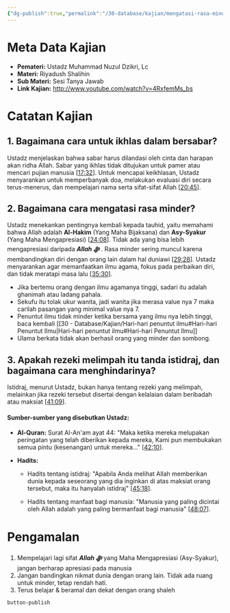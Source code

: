 ```yaml
---
{"dg-publish":true,"permalink":"/30-database/kajian/mengatasi-rasa-minder/","tags":["kajian"]}
---
```





# Meta Data Kajian 
<div><ul class="dataview list-view-ul"><li><span><strong>Pemateri:</strong> Ustadz Muhammad Nuzul Dzikri, Lc</span></li><li><span><strong>Materi:</strong> Riyadush Shalihin</span></li><li><span><strong>Sub Materi:</strong> Sesi Tanya Jawab</span></li><li><span><strong>Link Kajian:</strong> <a rel="noopener nofollow" class="external-link" href="http://www.youtube.com/watch?v=4RxfemMs_bs" target="_blank">http://www.youtube.com/watch?v=4RxfemMs_bs</a></span></li></ul></div>

# Catatan Kajian
## 1. Bagaimana cara untuk ikhlas dalam bersabar?

Ustadz menjelaskan bahwa sabar harus dilandasi oleh cinta dan harapan akan ridha Allah. Sabar yang ikhlas tidak ditujukan untuk pamer atau mencari pujian manusia [[17:32](http://www.youtube.com/watch?v=4RxfemMs_bs&t=1052)]. Untuk mencapai keikhlasan, Ustadz menyarankan untuk memperbanyak doa, melakukan evaluasi diri secara terus-menerus, dan mempelajari nama serta sifat-sifat Allah [[20:45](http://www.youtube.com/watch?v=4RxfemMs_bs&t=1245)].

## 2. Bagaimana cara mengatasi rasa minder?

Ustadz menekankan pentingnya kembali kepada tauhid, yaitu memahami bahwa Allah adalah **Al-Hakim** (Yang Maha Bijaksana) dan **Asy-Syakur** (Yang Maha Mengapresiasi) [[24:08](http://www.youtube.com/watch?v=4RxfemMs_bs&t=1448)]. Tidak ada yang bisa lebih mengapresiasi daripada ***Allah ﷻ*** . Rasa minder sering muncul karena membandingkan diri dengan orang lain dalam hal duniawi [[29:28](http://www.youtube.com/watch?v=4RxfemMs_bs&t=1768)]. Ustadz menyarankan agar memanfaatkan ilmu agama, fokus pada perbaikan diri, dan tidak meratapi masa lalu [[35:30](http://www.youtube.com/watch?v=4RxfemMs_bs&t=2130)].
- Jika bertemu orang dengan ilmu agamanya tinggi, sadari itu adalah ghanimah atau ladang pahala.
- Sekufu itu tolak ukur wanita, jadi wanita jika merasa value nya 7 maka carilah pasangan yang minimal value nya 7.
- Penuntut ilmu tidak minder ketika bersama yang ilmu nya lebih tinggi, baca kembali [[30 - Database/Kajian/Hari-hari penuntut ilmu#Hari-hari Penuntut Ilmu\|Hari-hari penuntut ilmu#Hari-hari Penuntut Ilmu]]
- Ulama berkata tidak akan berhasil orang yang minder dan sombong.

## 3. Apakah rezeki melimpah itu tanda istidraj, dan bagaimana cara menghindarinya?

Istidraj, menurut Ustadz, bukan hanya tentang rezeki yang melimpah, melainkan jika rezeki tersebut disertai dengan kelalaian dalam beribadah atau maksiat [[41:09](http://www.youtube.com/watch?v=4RxfemMs_bs&t=2469)].

#### Sumber-sumber yang disebutkan Ustadz:

- **Al-Quran:** Surat Al-An'am ayat 44: "Maka ketika mereka melupakan peringatan yang telah diberikan kepada mereka, Kami pun membukakan semua pintu (kesenangan) untuk mereka..." [[42:10](http://www.youtube.com/watch?v=4RxfemMs_bs&t=2530)].
    
- **Hadits:**
    
    - Hadits tentang istidraj: "Apabila Anda melihat Allah memberikan dunia kepada seseorang yang dia inginkan di atas maksiat orang tersebut, maka itu hanyalah istidraj" [[45:18](http://www.youtube.com/watch?v=4RxfemMs_bs&t=2718)].
        
    - Hadits tentang manfaat bagi manusia: "Manusia yang paling dicintai oleh Allah adalah yang paling bermanfaat bagi manusia" [[48:07](http://www.youtube.com/watch?v=4RxfemMs_bs&t=2887)].
        

# Pengamalan
1. Mempelajari lagi sifat ***Allah ﷻ*** yang Maha Mengapresiasi (Asy-Syakur), jangan berharap apresiasi pada manusia
2. Jangan bandingkan nikmat dunia dengan orang lain. Tidak ada ruang untuk minder, tetap rendah hati.
3. Terus belajar & beramal dan dekat dengan orang shaleh
 
 
 `button-publish`